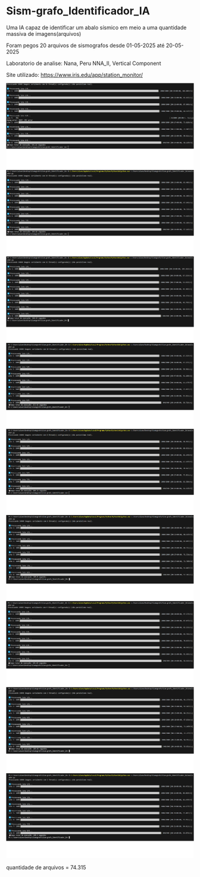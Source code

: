 # Sism-grafo_Identificador_IA
Uma IA capaz de identificar um abalo sísmico em meio a uma quantidade massiva de imagens(arquivos)

Foram pegos 20 arquivos de sismografos desde 01-05-2025 até 20-05-2025

Laboratorio de analise: Nana, Peru NNA_II, Vertical Component

Site utilizado: https://www.iris.edu/app/station_monitor/

![16threads](img_readme/16.png)
![14threads](img_readme/14.png)
![12threads](img_readme/12.png)
![10threads](img_readme/10.png)
![8threads](img_readme/8.png)
![6threads](img_readme/6.png)
![4threads](img_readme/4.png)
![2threads](img_readme/2.png)
![1threads](img_readme/1.png)

quantidade de arquivos = 74.315